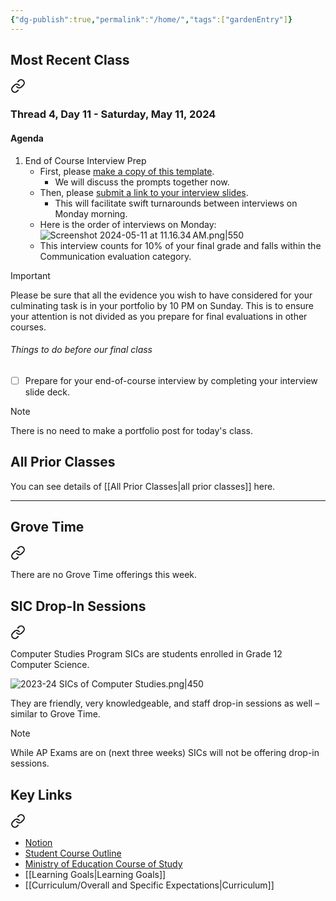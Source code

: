 ```yaml
---
{"dg-publish":true,"permalink":"/home/","tags":["gardenEntry"]}
---
```


## Most Recent Class

<div class="transclusion internal-embed is-loaded"><a class="markdown-embed-link" href="/thread-4/day-11/" aria-label="Open link"><svg xmlns="http://www.w3.org/2000/svg" width="24" height="24" viewBox="0 0 24 24" fill="none" stroke="currentColor" stroke-width="2" stroke-linecap="round" stroke-linejoin="round" class="svg-icon lucide-link"><path d="M10 13a5 5 0 0 0 7.54.54l3-3a5 5 0 0 0-7.07-7.07l-1.72 1.71"></path><path d="M14 11a5 5 0 0 0-7.54-.54l-3 3a5 5 0 0 0 7.07 7.07l1.71-1.71"></path></svg></a><div class="markdown-embed">




### Thread 4, Day 11 - Saturday, May 11, 2024
#### Agenda
1. End of Course Interview Prep
	- First, please [make a copy of this template](https://docs.google.com/presentation/d/1V59-XQPipj9V4tGQRdX8g2xUnLPBEUY362Xh-0_fIOA/copy).
		- We will discuss the prompts together now.
	- Then, please [submit a link to your interview slides](https://docs.google.com/forms/d/e/1FAIpQLSf4Mdf2dXcFxpW-sAtTRxBEtrs_biN0H5y-X2itKWCUMS70Nw/viewform).
		- This will facilitate swift turnarounds between interviews on Monday morning.
	- Here is the order of interviews on Monday:
	  ![Screenshot 2024-05-11 at 11.16.34 AM.png|550](/img/user/Media/Screenshot%202024-05-11%20at%2011.16.34%E2%80%AFAM.png)
	- This interview counts for 10% of your final grade and falls within the Communication evaluation category.
	  
> [!IMPORTANT]
> 
> Please be sure that all the evidence you wish to have considered for your culminating task is in your portfolio by 10 PM on Sunday. This is to ensure your attention is not divided as you prepare for final evaluations in other courses.

###### Things to do before our final class
- [ ] Prepare for your end-of-course interview by completing your interview slide deck.

> [!NOTE]
> There is no need to make a portfolio post for today's class.

</div></div>

## All Prior Classes
You can see details of [[All Prior Classes\|all prior classes]] here.
___
## Grove Time

<div class="transclusion internal-embed is-loaded"><a class="markdown-embed-link" href="/grove-time/" aria-label="Open link"><svg xmlns="http://www.w3.org/2000/svg" width="24" height="24" viewBox="0 0 24 24" fill="none" stroke="currentColor" stroke-width="2" stroke-linecap="round" stroke-linejoin="round" class="svg-icon lucide-link"><path d="M10 13a5 5 0 0 0 7.54.54l3-3a5 5 0 0 0-7.07-7.07l-1.72 1.71"></path><path d="M14 11a5 5 0 0 0-7.54-.54l-3 3a5 5 0 0 0 7.07 7.07l1.71-1.71"></path></svg></a><div class="markdown-embed">





There are no Grove Time offerings this week.

</div></div>

## SIC Drop-In Sessions

<div class="transclusion internal-embed is-loaded"><a class="markdown-embed-link" href="/sic-drop-in-sessions/" aria-label="Open link"><svg xmlns="http://www.w3.org/2000/svg" width="24" height="24" viewBox="0 0 24 24" fill="none" stroke="currentColor" stroke-width="2" stroke-linecap="round" stroke-linejoin="round" class="svg-icon lucide-link"><path d="M10 13a5 5 0 0 0 7.54.54l3-3a5 5 0 0 0-7.07-7.07l-1.72 1.71"></path><path d="M14 11a5 5 0 0 0-7.54-.54l-3 3a5 5 0 0 0 7.07 7.07l1.71-1.71"></path></svg></a><div class="markdown-embed">




Computer Studies Program SICs are students enrolled in Grade 12 Computer Science.

![2023-24 SICs of Computer Studies.png|450](/img/user/Media/2023-24%20SICs%20of%20Computer%20Studies.png)

They are friendly, very knowledgeable, and staff drop-in sessions as well – similar to Grove Time.

> [!NOTE]
> 
> While AP Exams are on (next three weeks) SICs will not be offering drop-in sessions.

</div></div>

## Key Links

<div class="transclusion internal-embed is-loaded"><a class="markdown-embed-link" href="/key-links/" aria-label="Open link"><svg xmlns="http://www.w3.org/2000/svg" width="24" height="24" viewBox="0 0 24 24" fill="none" stroke="currentColor" stroke-width="2" stroke-linecap="round" stroke-linejoin="round" class="svg-icon lucide-link"><path d="M10 13a5 5 0 0 0 7.54.54l3-3a5 5 0 0 0-7.07-7.07l-1.72 1.71"></path><path d="M14 11a5 5 0 0 0-7.54-.54l-3 3a5 5 0 0 0 7.07 7.07l1.71-1.71"></path></svg></a><div class="markdown-embed">




- [Notion](https://notion.so)
- [Student Course Outline](https://bit.ly/lcscs23-g10-sco)
- [Ministry of Education Course of Study](https://bit.ly/lcscs23-g10-mco)
- [[Learning Goals\|Learning Goals]]
- [[Curriculum/Overall and Specific Expectations\|Curriculum]]

</div></div>
